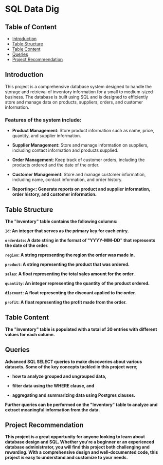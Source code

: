 <h1>SQL Data Dig</h1>

<h2>Table of Content</h2>

<ul>
    <li><a href="#intro">Introduction</a></li>
    <li><a href="#structure">Table Structure</a></li>
    <li><a href="#content">Table Content</a></li>
    <li><a href="#queries">Queries</a></li>
    <li><a href="#recommendation">Project Recommendation</a></li>
</ul>

<a id="intro"></a>
<h2>Introduction</h2>

This project is a comprehensive database system designed to handle the storage and retrieval of inventory information for a small to medium-sized business. The database is built using SQL and is designed to efficiently store and manage data on products, suppliers, orders, and customer information.

<h3>Features of the system include:</h3>

- <b>Product Management</b>: Store product information such as name, price, quantity, and supplier information.

- <b>Supplier Management</b>: Store and manage information on suppliers, including contact information and products supplied.

- <b>Order Management</b>: Keep track of customer orders, including the products ordered and the date of the order.

- <b>Customer Management</b>: Store and manage customer information, including name, contact information, and order history.

- <b>Reporting<: Generate reports on product and supplier information, order history, and customer information.

<a id="structure"></a>
<h2>Table Structure</h2>

The "Inventory" table contains the following columns:

`Id`: An integer that serves as the primary key for each entry.

`orderdate`: A date string in the format of "YYYY-MM-DD" that represents the date of the order.

`region`: A string representing the region the order was made in.

`product`: A string representing the product that was ordered.

`sales`: A float representing the total sales amount for the order.

`quantity`: An integer representing the quantity of the product ordered.

`discount`: A float representing the discount applied to the order.

`profit`: A float representing the profit made from the order.

<a id="content"></a>
<h2>Table Content</h2>

The "Inventory" table is populated with a total of 30 entries with different values for each column.

<a id="queries"></a>
<h2>Queries</h2>

Advanced SQL SELECT queries to make discoveries about various datasets. 
Some of the key concepts tackled in this project were;

- how to analyze grouped and ungrouped data, 

- filter data using the WHERE clause, and 

- aggregating and summarizing data using Postgres clauses. 

Further queries can be performed on the "Inventory" table to analyze and extract meaningful information from the data.

<a id="recommendation"></a>
<h2>Project Recommendation</h2>

This project is a great opportunity for anyone looking to learn about database design and SQL. Whether you're a beginner or an experienced database administrator, you will find this project both challenging and rewarding. With a comprehensive design and well-documented code, this project is easy to understand and customize to your needs.
